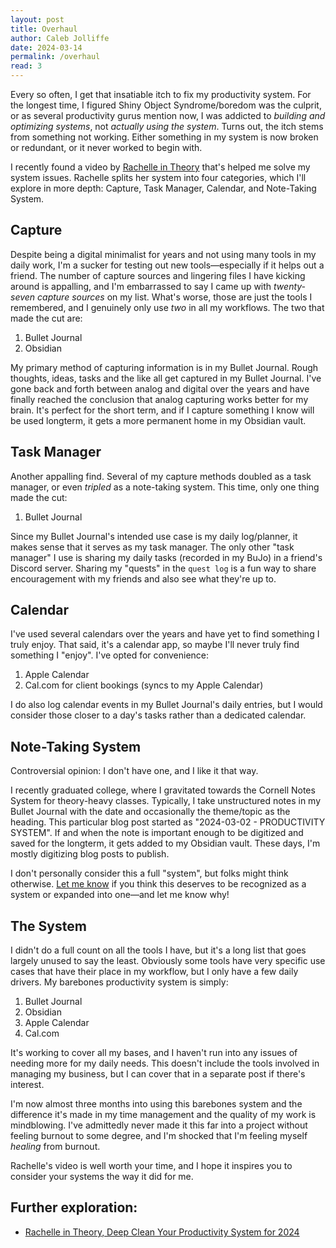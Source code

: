 ```yaml
---
layout: post
title: Overhaul
author: Caleb Jolliffe
date: 2024-03-14
permalink: /overhaul
read: 3
---
```


Every so often, I get that insatiable itch to fix my productivity system. For the longest time, I figured Shiny Object Syndrome/boredom was the culprit, or as several productivity gurus mention now, I was addicted to *building and optimizing systems*, not *actually using the system*. Turns out, the itch stems from something not working. Either something in my system is now broken or redundant, or it never worked to begin with.

I recently found a video by [Rachelle in Theory](https://youtu.be/h1mbLqAsCJo?si=YPU3z4TAYdw8diWl) that's helped me solve my system issues. Rachelle splits her system into four categories, which I'll explore in more depth: Capture, Task Manager, Calendar, and Note-Taking System.

## Capture
Despite being a digital minimalist for years and not using many tools in my daily work, I'm a sucker for testing out new tools—especially if it helps out a friend. The number of capture sources and lingering files I have kicking around is appalling, and I'm embarrassed to say I came up with *twenty-seven capture sources* on my list. What's worse, those are just the tools I remembered, and I genuinely only use *two* in all my workflows. The two that made the cut are:

1. Bullet Journal
2. Obsidian

My primary method of capturing information is in my Bullet Journal. Rough thoughts, ideas, tasks and the like all get captured in my Bullet Journal. I've gone back and forth between analog and digital over the years and have finally reached the conclusion that analog capturing works better for my brain. It's perfect for the short term, and if I capture something I know will be used longterm, it gets a more permanent home in my Obsidian vault.

## Task Manager
Another appalling find. Several of my capture methods doubled as a task manager, or even *tripled* as a note-taking system. This time, only one thing made the cut:

1. Bullet Journal

Since my Bullet Journal's intended use case is my daily log/planner, it makes sense that it serves as my task manager. The only other "task manager" I use is sharing my daily tasks (recorded in my BuJo) in a friend's Discord server. Sharing my "quests" in the `quest log` is a fun way to share encouragement with my friends and also see what they're up to.

## Calendar
I've used several calendars over the years and have yet to find something I truly enjoy. That said, it's a calendar app, so maybe I'll never truly find something I "enjoy". I've opted for convenience:

1. Apple Calendar
2. Cal.com for client bookings (syncs to my Apple Calendar)

I do also log calendar events in my Bullet Journal's daily entries, but I would consider those closer to a day's tasks rather than a dedicated calendar.

## Note-Taking System
Controversial opinion: I don't have one, and I like it that way.

I recently graduated college, where I gravitated towards the Cornell Notes System for theory-heavy classes. Typically, I take unstructured notes in my Bullet Journal with the date and occasionally the theme/topic as the heading. This particular blog post started as "2024-03-02 - PRODUCTIVITY SYSTEM". If and when the note is important enough to be digitized and saved for the longterm, it gets added to my Obsidian vault. These days, I'm mostly digitizing blog posts to publish.

I don't personally consider this a full "system", but folks might think otherwise. [Let me know](mailto:calebjolliffe@proton.me) if you think this deserves to be recognized as a system or expanded into one—and let me know why!

## The System
I didn't do a full count on all the tools I have, but it's a long list that goes largely unused to say the least. Obviously some tools have very specific use cases that have their place in my workflow, but I only have a few daily drivers. My barebones productivity system is simply:

1. Bullet Journal
2. Obsidian
3. Apple Calendar
4. Cal.com

It's working to cover all my bases, and I haven't run into any issues of needing more for my daily needs. This doesn't include the tools involved in managing my business, but I can cover that in a separate post if there's interest.

I'm now almost three months into using this barebones system and the difference it's made in my time management and the quality of my work is mindblowing. I've admittedly never made it this far into a project without feeling burnout to some degree, and I'm shocked that I'm feeling myself *healing* from burnout.

Rachelle's video is well worth your time, and I hope it inspires you to consider your systems the way it did for me.

## Further exploration:
- [Rachelle in Theory, Deep Clean Your Productivity System for 2024](https://youtu.be/h1mbLqAsCJo?si=YPU3z4TAYdw8diWl)